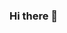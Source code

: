 ### Hi there 👋

<img href="https://ru.freepik.com/premium-vector/random-geometric-shapes-pattern-abstract-background-geometrical-simple-illustration-creative-ans-luxury-style_19242636.htm#from_view=detail_alsolike">

